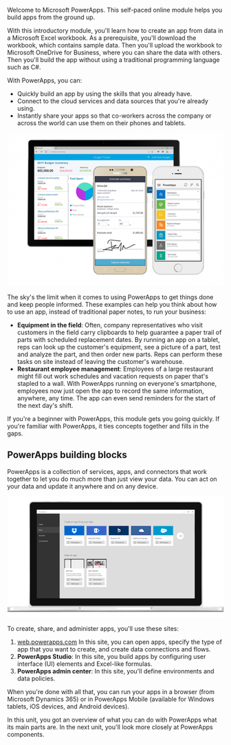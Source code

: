 Welcome to Microsoft PowerApps. This self-paced online module helps you build apps from the ground up.

With this introductory module, you'll learn how to create an app from data in a Microsoft Excel workbook. As a prerequisite, you'll download the workbook, which contains sample data. Then you'll upload the workbook to Microsoft OneDrive for Business, where you can share the data with others. Then you'll build the app without using a traditional programming language such as C#.

With PowerApps, you can:

- Quickly build an app by using the skills that you already have.
- Connect to the cloud services and data sources that you're already using.
- Instantly share your apps so that co-workers across the company or across the world can use them on their phones and tablets.

![Welcome to PowerApps](../media/powerapps-mobile.png)

The sky's the limit when it comes to using PowerApps to get things done and keep people informed. These examples can help you think about how to use an app, instead of traditional paper notes, to run your business:

- **Equipment in the field**: Often, company representatives who visit customers in the field carry clipboards to help guarantee a paper trail of parts with scheduled replacement dates. By running an app on a tablet, reps can look up the customer's equipment, see a picture of a part, test and analyze the part, and then order new parts. Reps can perform these tasks on site instead of leaving the customer's warehouse.
- **Restaurant employee management**: Employees of a large restaurant might fill out work schedules and vacation requests on paper that's stapled to a wall. With PowerApps running on everyone's smartphone, employees now just open the app to record the same information, anywhere, any time. The app can even send reminders for the start of the next day's shift.

If you're a beginner with PowerApps, this module gets you going quickly. If you're familiar with PowerApps, it ties concepts together and fills in the gaps.

## PowerApps building blocks
PowerApps is a collection of services, apps, and connectors that work together to let you do much more than just view your data. You can act on your data and update it anywhere and on any device.

![Welcome to PowerApps](../media/powerapps-intro.gif)

To create, share, and administer apps, you'll use these sites:

1. [web.powerapps.com](https://web.powerapps.com) In this site, you can open apps, specify the type of app that you want to create, and create data connections and flows.
1. **PowerApps Studio**: In this site, you build apps by configuring user interface (UI) elements and Excel-like formulas.
1. **PowerApps admin center**: In this site, you'll define environments and data policies.

When you're done with all that, you can run your apps in a browser (from Microsoft Dynamics 365) or in PowerApps Mobile (available for Windows tablets, iOS devices, and Android devices).

In this unit, you got an overview of what you can do with PowerApps what its main parts are. In the next unit, you'll look more closely at PowerApps components.